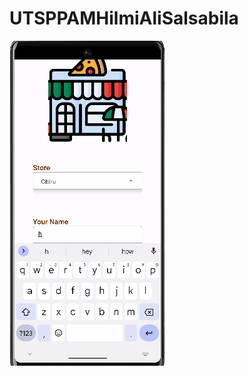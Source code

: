 # UTSPPAMHilmiAliSalsabila

![Tampilan GIF UTS](https://github.com/HilmiAliSalsabila/hilmiganteng/raw/main/UTSPAM.gif)
